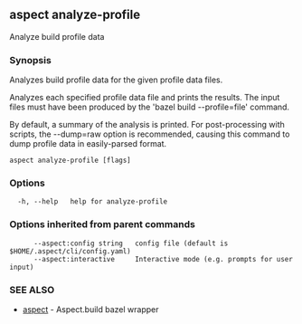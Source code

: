 ## aspect analyze-profile

Analyze build profile data

### Synopsis

Analyzes build profile data for the given profile data files.

Analyzes each specified profile data file and prints the results.  The
input files must have been produced by the 'bazel build
--profile=file' command.

By default, a summary of the analysis is printed.  For post-processing
with scripts, the --dump=raw option is recommended, causing this
command to dump profile data in easily-parsed format.

```
aspect analyze-profile [flags]
```

### Options

```
  -h, --help   help for analyze-profile
```

### Options inherited from parent commands

```
      --aspect:config string   config file (default is $HOME/.aspect/cli/config.yaml)
      --aspect:interactive     Interactive mode (e.g. prompts for user input)
```

### SEE ALSO

* [aspect](aspect.md)	 - Aspect.build bazel wrapper

